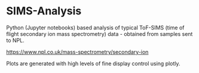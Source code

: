 # SIMS-Analysis

Python (Jupyter notebooks) based analysis of typical ToF-SIMS (time of flight secondary ion mass spectrometry) data - obtained from samples sent to NPL.

https://www.npl.co.uk/mass-spectrometry/secondary-ion

Plots are generated with high levels of fine display control using plotly. 

